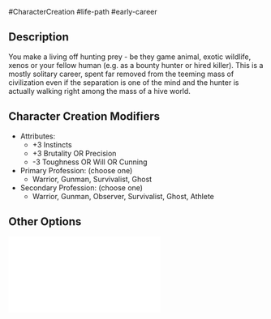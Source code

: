 #CharacterCreation #life-path #early-career 
## Description
You make a living off hunting prey - be they game animal, exotic wildlife, xenos or your fellow human (e.g. as a bounty hunter or hired killer).
This is a mostly solitary career, spent far removed from the teeming mass of civilization even if the separation is one of the mind and the hunter is actually walking right among the mass of a hive world.

## Character Creation Modifiers
- Attributes:
	- +3 Instincts
	- +3 Brutality OR Precision 
	- -3 Toughness OR Will OR Cunning 
- Primary Profession: (choose one)
	- Warrior, Gunman, Survivalist, Ghost
- Secondary Profession: (choose one)
	- Warrior, Gunman, Observer, Survivalist, Ghost, Athlete
## Other Options
![](</LifePath/EarlyCareer/List of Early Careers.md>)